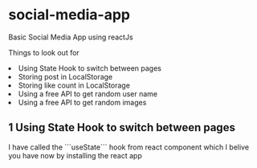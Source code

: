 # social-media-app
Basic Social Media App using reactJs

Things to look out for
<li>Using State Hook to switch between pages</li>
<li>Storing post in LocalStorage</li>
<li>Storing like count in LocalStorage</li>
<li>Using a free API to get random user name</li>
<li>Using a free API to get random images</li>

<h2>1 Using State Hook to switch between pages</h2>
I have called the ```useState``` hook from react component which I belive you have now by installing the react app
